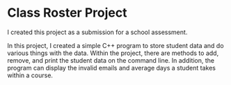 # Class Roster Project

I created this project as a submission for a school assessment.

In this project, I created a simple C++ program to store student data and do various things with the data. Within the project, there are methods to add, remove,
and print the student data on the command line. In addition, the program can display the invalid emails and average days a student takes within a course. 
